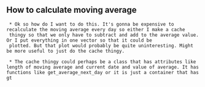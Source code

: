 
## How to calculate moving average
     * Ok so how do I want to do this. It's gonna be expensive to recalculate the moving average every day so either I make a cache
     thingy so that we only have to subtract and add to the average value. Or I put everything in one vector so that it could be
     plotted. But that plot would probably be quite uninteresting. Might be more useful to just do the cache thingy. 

     * The cache thingy could perhaps be a class that has attributes like length of moving average and current date and value of average. It has functions like get_average_next_day or it is just a container that has gt 

     